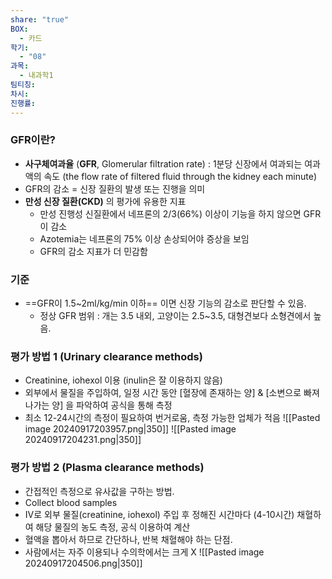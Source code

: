 ```yaml
---
share: "true"
BOX:
  - 카드
학기:
  - "08"
과목:
  - 내과학1
팀티칭: 
차시: 
진행률: 
---
```


### GFR이란?

- **사구체여과율** (**GFR**, Glomerular filtration rate) : 1분당 신장에서 여과되는 여과액의 속도
  (the flow rate of filtered fluid through the kidney each minute)
- GFR의 감소 = 신장 질환의 발생 또는 진행을 의미
- **만성 신장 질환(CKD)** 의 평가에 유용한 지표
	- 만성 진행성 신질환에서 네프론의 2/3(66%) 이상이 기능을 하지 않으면 GFR이 감소
	- Azotemia는 네프론의 75% 이상 손상되어야 증상을 보임
	- GFR의 감소 지표가 더 민감함

### 기준

- ==GFR이 1.5~2ml/kg/min 이하== 이면 신장 기능의 감소로 판단할 수 있음.
	- 정상 GFR 범위 : 개는 3.5 내외, 고양이는 2.5~3.5, 대형견보다 소형견에서 높음.

### 평가 방법 1 (Urinary clearance methods)

- Creatinine, iohexol 이용 (inulin은 잘 이용하지 않음)
- 외부에서 물질을 주입하여, 일정 시간 동안 [혈장에 존재하는 양] & [소변으로 빠져나가는 양] 을 파악하여 공식을 통해 측정
- 최소 12-24시간의 측정이 필요하여 번거로움, 측정 가능한 업체가 적음
 ![[Pasted image 20240917203957.png|350]]
![[Pasted image 20240917204231.png|350]]

### 평가 방법 2 (Plasma clearance methods)

- 간접적인 측정으로 유사값을 구하는 방법.
- Collect blood samples
- IV로 외부 물질(creatinine, iohexol) 주입 후 정해진 시간마다 (4-10시간) 채혈하여 해당 물질의 농도 측정, 공식 이용하여 계산
- 혈액을 뽑아서 하므로 간단하나, 반복 채혈해야 하는 단점.
- 사람에서는 자주 이용되나 수의학에서는 크게 X
![[Pasted image 20240917204506.png|350]]
